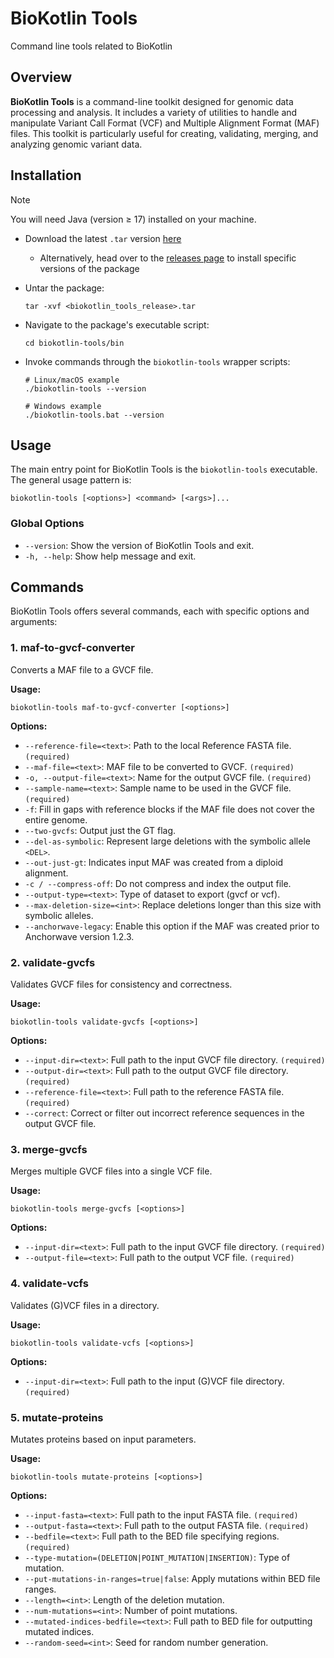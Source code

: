 
# BioKotlin Tools
Command line tools related to BioKotlin

## Overview
**BioKotlin Tools** is a command-line toolkit designed for genomic data processing and analysis. It includes a variety of utilities to handle and manipulate Variant Call Format (VCF) and Multiple Alignment Format (MAF) files. This toolkit is particularly useful for creating, validating, merging, and analyzing genomic variant data.

## Installation

> [!NOTE]
> You will need Java (version $\geq$ 17) installed on your machine.

* Download the latest `.tar` version [here](https://github.com/maize-genetics/biokotlin-tools/releases/latest)
  + Alternatively, head over to the [releases page](https://github.com/maize-genetics/biokotlin-tools/releases)
    to install specific versions of the package

* Untar the package:

  ```shell
  tar -xvf <biokotlin_tools_release>.tar
  ```

* Navigate to the package's executable script:

  ```shell
  cd biokotlin-tools/bin
  ```

* Invoke commands through the `biokotlin-tools` wrapper scripts:

  ```shell
  # Linux/macOS example
  ./biokotlin-tools --version

  # Windows example
  ./biokotlin-tools.bat --version
  ```

## Usage
The main entry point for BioKotlin Tools is the `biokotlin-tools` executable. The general usage pattern is:

```
biokotlin-tools [<options>] <command> [<args>]...
```

### Global Options
- `--version`: Show the version of BioKotlin Tools and exit.
- `-h, --help`: Show help message and exit.

## Commands
BioKotlin Tools offers several commands, each with specific options and arguments:

### 1. maf-to-gvcf-converter
Converts a MAF file to a GVCF file.

**Usage:**
```
biokotlin-tools maf-to-gvcf-converter [<options>]
```

**Options:**
- `--reference-file=<text>`: Path to the local Reference FASTA file. `(required)`
- `--maf-file=<text>`: MAF file to be converted to GVCF. `(required)`
- `-o, --output-file=<text>`: Name for the output GVCF file. `(required)`
- `--sample-name=<text>`: Sample name to be used in the GVCF file. `(required)`
- `-f`: Fill in gaps with reference blocks if the MAF file does not cover the entire genome.
- `--two-gvcfs`: Output just the GT flag.
- `--del-as-symbolic`: Represent large deletions with the symbolic allele `<DEL>`.
- `--out-just-gt`: Indicates input MAF was created from a diploid alignment.
- `-c / --compress-off`: Do not compress and index the output file.
- `--output-type=<text>`: Type of dataset to export (gvcf or vcf).
- `--max-deletion-size=<int>`: Replace deletions longer than this size with symbolic alleles.
- `--anchorwave-legacy`: Enable this option if the MAF was created prior to Anchorwave version 1.2.3.

### 2. validate-gvcfs
Validates GVCF files for consistency and correctness.

**Usage:**
```
biokotlin-tools validate-gvcfs [<options>]
```

**Options:**
- `--input-dir=<text>`: Full path to the input GVCF file directory. `(required)`
- `--output-dir=<text>`: Full path to the output GVCF file directory. `(required)`
- `--reference-file=<text>`: Full path to the reference FASTA file. `(required)`
- `--correct`: Correct or filter out incorrect reference sequences in the output GVCF file.

### 3. merge-gvcfs
Merges multiple GVCF files into a single VCF file.

**Usage:**
```
biokotlin-tools merge-gvcfs [<options>]
```

**Options:**
- `--input-dir=<text>`: Full path to the input GVCF file directory. `(required)`
- `--output-file=<text>`: Full path to the output VCF file. `(required)`

### 4. validate-vcfs
Validates (G)VCF files in a directory.

**Usage:**
```
biokotlin-tools validate-vcfs [<options>]
```

**Options:**
- `--input-dir=<text>`: Full path to the input (G)VCF file directory. `(required)`

### 5. mutate-proteins
Mutates proteins based on input parameters.

**Usage:**
```
biokotlin-tools mutate-proteins [<options>]
```

**Options:**
- `--input-fasta=<text>`: Full path to the input FASTA file. `(required)`
- `--output-fasta=<text>`: Full path to the output FASTA file. `(required)`
- `--bedfile=<text>`: Full path to the BED file specifying regions. `(required)`
- `--type-mutation=(DELETION|POINT_MUTATION|INSERTION)`: Type of mutation.
- `--put-mutations-in-ranges=true|false`: Apply mutations within BED file ranges.
- `--length=<int>`: Length of the deletion mutation.
- `--num-mutations=<int>`: Number of point mutations.
- `--mutated-indices-bedfile=<text>`: Full path to BED file for outputting mutated indices.
- `--random-seed=<int>`: Seed for random number generation.
